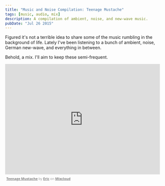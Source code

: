 ```yaml
---
title: "Music and Noise Compilation: Teenage Mustache"
tags: [music, audio, mix]
description: A compilation of ambient, noise, and new-wave music.
pubDate: "Jul 26 2015"
---
```


Figured it's not a terrible idea to share some of the music rumbling in the background of life. Lately I've been listening to a bunch of ambient, noise, German new-wave, and everything in between.

Behold, a mix. I'll aim to keep these semi-frequent.

<iframe width="100%" height="360" src="https://www.mixcloud.com/widget/iframe/?embed_type=widget_standard&amp;embed_uuid=b9147660-a0f4-460e-bda5-31a84a7ddad0&amp;feed=https%3A%2F%2Fwww.mixcloud.com%2Fericfaceplace%2Fteenage-mustache%2F&amp;hide_cover=1&amp;replace=0" frameborder="0"></iframe><div style="clear: both; height: 3px; width: auto;"></div><p style="display: block; font-size: 11px; font-family: 'Open Sans', Helvetica, Arial, sans-serif; margin: 0px; padding: 3px 4px; color: rgb(153, 153, 153); width: auto;"><a href="https://www.mixcloud.com/ericfaceplace/teenage-mustache/?utm_source=widget&amp;utm_medium=web&amp;utm_campaign=base_links&amp;utm_term=resource_link" target="_blank" style="color:#808080; font-weight:bold;">Teenage Mustache</a><span> by </span><a href="https://www.mixcloud.com/ericfaceplace/?utm_source=widget&amp;utm_medium=web&amp;utm_campaign=base_links&amp;utm_term=profile_link" target="_blank" style="color:#808080; font-weight:bold;">Eric</a><span> on </span><a href="https://www.mixcloud.com/?utm_source=widget&amp;utm_medium=web&amp;utm_campaign=base_links&amp;utm_term=homepage_link" target="_blank" style="color:#808080; font-weight:bold;"> Mixcloud</a></p><div style="clear: both; height: 3px; width: auto;"></div>
